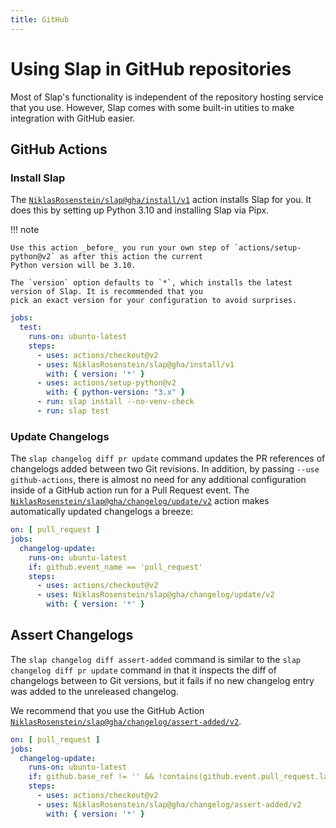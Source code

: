 ```yaml
---
title: GitHub
---
```


# Using Slap in GitHub repositories

Most of Slap's functionality is independent of the repository hosting service that you use. However, Slap comes with
some built-in utities to make integration with GitHub easier.

## GitHub Actions

### Install Slap

  [0]: https://github.com/NiklasRosenstein/slap/tree/github-action/install/v1

The [`NiklasRosenstein/slap@gha/install/v1`][0] action installs Slap for you. It does this by setting up
Python 3.10 and installing Slap via Pipx.

!!! note

    Use this action _before_ you run your own step of `actions/setup-python@v2` as after this action the current
    Python version will be 3.10.

    The `version` option defaults to `*`, which installs the latest version of Slap. It is recommended that you
    pick an exact version for your configuration to avoid surprises.

```yaml title=".github/workflows/python.yml"
jobs:
  test:
    runs-on: ubuntu-latest
    steps:
      - uses: actions/checkout@v2
      - uses: NiklasRosenstein/slap@gha/install/v1
        with: { version: '*' }
      - uses: actions/setup-python@v2
        with: { python-version: "3.x" }
      - run: slap install --no-venv-check
      - run: slap test
```

### Update Changelogs

  [1]: https://github.com/NiklasRosenstein/slap/tree/gha/changelog/update/v2

The `slap changelog diff pr update` command updates the PR references of changelogs added between two Git revisions. In
addition, by passing `--use github-actions`, there is almost no need for any additional configuration inside of a
GitHub action run for a Pull Request event. The [`NiklasRosenstein/slap@gha/changelog/update/v2`][1] action
makes automatically updated changelogs a breeze:

```yaml title=".github/workflows/python.yml"
on: [ pull_request ]
jobs:
  changelog-update:
    runs-on: ubuntu-latest
    if: github.event_name == 'pull_request'
    steps:
      - uses: actions/checkout@v2
      - uses: NiklasRosenstein/slap@gha/changelog/update/v2
        with: { version: '*' }
```

## Assert Changelogs

  [2]: https://github.com/NiklasRosenstein/slap/tree/gha/changelog/assert-added/v2

The `slap changelog diff assert-added` command is similar to the `slap changelog diff pr update` command in that it
inspects the diff of changelogs between to Git versions, but it fails if no new changelog entry was added to the
unreleased changelog.

We recommend that you use the GitHub Action [`NiklasRosenstein/slap@gha/changelog/assert-added/v2`][2].

```yaml title=".github/workflows/python.yml"
on: [ pull_request ]
jobs:
  changelog-update:
    runs-on: ubuntu-latest
    if: github.base_ref != '' && !contains(github.event.pull_request.labels.*.name, 'no changelog')
    steps:
      - uses: actions/checkout@v2
      - uses: NiklasRosenstein/slap@gha/changelog/assert-added/v2
        with: { version: '*' }
```
